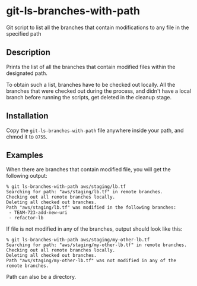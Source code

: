 # git-ls-branches-with-path

Git script to list all the branches that contain modifications to any file in
the specified path

## Description

Prints the list of all the branches that contain modified files within the
designated path.

To obtain such a list, branches have to be checked out locally. All the
branches that were checked out during the process, and didn't have a
local branch before running the scripts, get deleted in the cleanup stage.

## Installation

Copy the `git-ls-branches-with-path` file anywhere inside your path,
and chmod it to `0755`.

## Examples

When there are branches that contain modified file, you will get the following
output:

```
% git ls-branches-with-path aws/staging/lb.tf
Searching for path: "aws/staging/lb.tf" in remote branches.
Checking out all remote branches locally.
Deleting all checked out branches.
Path "aws/staging/lb.tf" was modified in the following branches:
 - TEAM-723-add-new-uri
 - refactor-lb
```

If file is not modified in any of the branches, output should look like this:

```
% git ls-branches-with-path aws/staging/my-other-lb.tf
Searching for path: "aws/staging/my-other-lb.tf" in remote branches.
Checking out all remote branches locally.
Deleting all checked out branches.
Path "aws/staging/my-other-lb.tf" was not modified in any of the remote branches.
```

Path can also be a directory.
